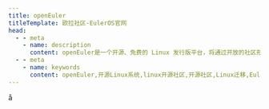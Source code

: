 ```yaml
---
title: openEuler
titleTemplate: 欧拉社区-EulerOS官网
head:
  - - meta
    - name: description
      content: openEuler是一个开源、免费的 Linux 发行版平台，将通过开放的社区形式与全球的开发者共同构建一个开放、多元和架构包容的软件生态体系。同时，openEuler 也是一个创新的平台，鼓励任何人在该平台上提出新想法、开拓新思路、实践新方案。想要了解更多信息，欢迎访问openEuler官网。
  - - meta
    - name: keywords
      content: openEuler,开源Linux系统,linux开源社区,开源社区,Linux迁移,EulerOS
---
```


<script setup lang="ts">
  import TheDemo from "@/views/TheDemo.vue"
</script>

<TheDemo />
å
